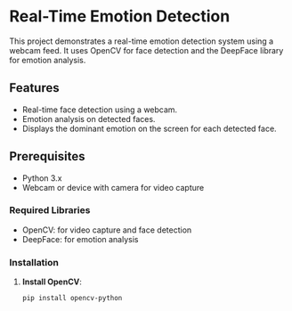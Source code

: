 # Real-Time Emotion Detection
This project demonstrates a real-time emotion detection system using a webcam feed. It uses OpenCV for face detection and the DeepFace library for emotion analysis.

## Features
- Real-time face detection using a webcam.
- Emotion analysis on detected faces.
- Displays the dominant emotion on the screen for each detected face.

## Prerequisites
- Python 3.x
- Webcam or device with camera for video capture

### Required Libraries
- OpenCV: for video capture and face detection
- DeepFace: for emotion analysis

### Installation
1. **Install OpenCV**:

   ```bash
   pip install opencv-python
